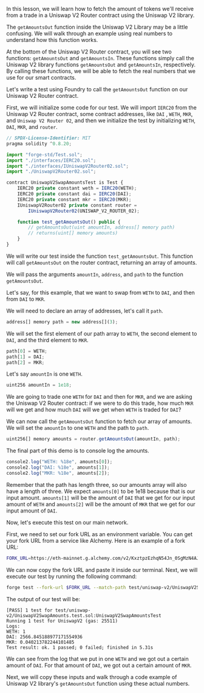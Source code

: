 In this lesson, we will learn how to fetch the amount of tokens we'll receive from a trade in a Uniswap V2 Router contract using the Uniswap V2 library.

The `getAmountsOut` function inside the Uniswap V2 Library may be a little confusing. We will walk through an example using real numbers to understand how this function works.

At the bottom of the Uniswap V2 Router contract, you will see two functions: `getAmountsOut` and `getAmountsIn`. These functions simply call the Uniswap V2 library functions `getAmountsOut` and `getAmountsIn`, respectively. By calling these functions, we will be able to fetch the real numbers that we use for our smart contracts.

Let's write a test using Foundry to call the `getAmountsOut` function on our Uniswap V2 Router contract.

First, we will initialize some code for our test. We will import `IERC20` from the Uniswap V2 Router contract,  some contract addresses, like `DAI` , `WETH`, `MKR`, and `Uniswap V2 Router 02`, and then we initialize the test by initializing `WETH`, `DAI`, `MKR`, and `router`.

```javascript
// SPDX-License-Identifier: MIT
pragma solidity ^0.8.20;

import "forge-std/Test.sol";
import "./interfaces/IERC20.sol";
import "./interfaces/IUniswapV2Router02.sol";
import "./UniswapV2Router02.sol";

contract UniswapV2SwapAmountsTest is Test {
    IERC20 private constant weth = IERC20(WETH);
    IERC20 private constant dai = IERC20(DAI);
    IERC20 private constant mkr = IERC20(MKR);
    IUniswapV2Router02 private constant router =
        IUniswapV2Router02(UNISWAP_V2_ROUTER_02);

    function test_getAmountsOut() public {
        // getAmountsOut(uint amountIn, address[] memory path)
        // returns(uint[] memory amounts)
    }
}
```

We will write our test inside the function `test_getAmountsOut`. This function will call `getAmountsOut` on the router contract, returning an array of amounts.

We will pass the arguments `amountIn`, `address`, and `path` to the function `getAmountsOut`. 

Let's say, for this example, that we want to swap from `WETH` to `DAI`, and then from `DAI` to `MKR`.

We will need to declare an array of addresses, let's call it `path`. 

```javascript
address[] memory path = new address[](3);
```

We will set the first element of our path array to `WETH`, the second element to `DAI`, and the third element to `MKR`.

```javascript
path[0] = WETH;
path[1] = DAI;
path[2] = MKR;
```

Let's say `amountIn` is one `WETH`.

```javascript
uint256 amountIn = 1e18;
```

We are going to trade one `WETH` for `DAI` and then for `MKR`, and we are asking the Uniswap V2 Router contract: if we were to do this trade, how much `MKR` will we get and how much `DAI` will we get when `WETH` is traded for `DAI`?

We can now call the `getAmountsOut` function to fetch our array of amounts. We will set the `amountIn` to one `WETH` and the path to `path`.

```javascript
uint256[] memory amounts = router.getAmountsOut(amountIn, path);
```

The final part of this demo is to console log the amounts.

```javascript
console2.log("WETH: %18e", amounts[0]);
console2.log("DAI: %18e", amounts[1]);
console2.log("MKR: %18e", amounts[2]);
```

Remember that the path has length three, so our amounts array will also have a length of three. We expect `amounts[0]` to be 1e18 because that is our input amount. `amounts[1]` will be the amount of `DAI` that we get for our input amount of `WETH` and `amounts[2]` will be the amount of `MKR` that we get for our input amount of `DAI`. 

Now, let's execute this test on our main network.

First, we need to set our fork URL as an environment variable. You can get your fork URL from a service like Alchemy. Here is an example of a fork URL:

```bash
FORK_URL=https://eth-mainnet.g.alchemy.com/v2/KxztpzEzhqN54Jn_0SgMzN4AJ5Q50K4
```
We can now copy the fork URL and paste it inside our terminal. Next, we will execute our test by running the following command:

```bash
forge test --fork-url $FORK_URL --match-path test/uniswap-v2/UniswapV2SwapAmounts.test.sol --mt test_getAmountsOut -vvv
```

The output of our test will be:

```
[PASS] 1 test for test/uniswap-v2/UniswapV2SwapAmounts.test.sol:UniswapV2SwapAmountsTest
Running 1 test for UniswapV2 (gas: 25511)
Logs:
WETH: 1
DAI: 2566.845188977171554936
MKR: 0.040213782244101485
Test result: ok. 1 passed; 0 failed; finished in 5.31s
```

We can see from the log that we put in one `WETH` and we got out a certain amount of `DAI`. For that amount of `DAI`, we got out a certain amount of `MKR`.

Next, we will copy these inputs and walk through a code example of Uniswap V2 library's `getAmountsOut` function using these actual numbers. 
